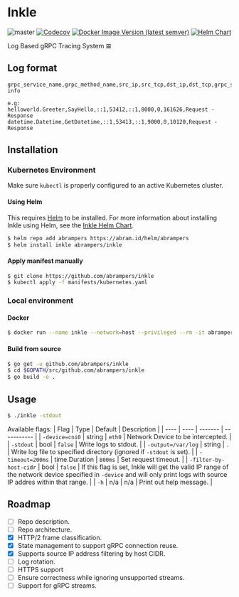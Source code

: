 # Inkle

![master](https://github.com/abrampers/inkle/workflows/master/badge.svg?event=push)
[![Codecov](https://img.shields.io/codecov/c/github/abrampers/inkle)](https://codecov.io/gh/abrampers/inkle)
[![Docker Image Version (latest semver)](https://img.shields.io/docker/v/abrampers/inkle?color=blue&label=docker&sort=semver)](https://hub.docker.com/repository/docker/abrampers/inkle/tags)
[![Helm Chart](https://img.shields.io/badge/helm-chart-%2306227f)](https://github.com/abrampers/inkle/tree/master/helm-chart)


Log Based gRPC Tracing System 𝌘

## Log format
```
grpc_service_name,grpc_method_name,src_ip,src_tcp,dst_ip,dst_tcp,grpc_status_code,duration, info

e.g:
helloworld.Greeter,SayHello,::1,53412,::1,8000,0,161626,Request - Response
datetime.Datetime,GetDatetime,::1,53413,::1,9000,0,10120,Request - Response
```

## Installation

### Kubernetes Environment

Make sure `kubectl` is properly configured to an active Kubernetes cluster.

#### Using Helm

This requires [Helm](https://helm.sh/docs/intro/install/) to be installed. For more information about installing Inkle using Helm, see the [Inkle Helm Chart](https://github.com/abrampers/inkle/tree/master/helm-chart).

```sh
$ helm repo add abrampers https://abram.id/helm/abrampers
$ helm install inkle abrampers/inkle
```

#### Apply manifest manually

```sh
$ git clone https://github.com/abrampers/inkle
$ kubectl apply -f manifests/kubernetes.yaml
```

### Local environment

#### Docker

```sh
$ docker run --name inkle --network=host --privileged --rm -it abrampers/inkle:v0.1.0 [PARAMS]
```

#### Build from source

```sh
$ go get -u github.com/abrampers/inkle
$ cd $GOPATH/src/github.com/abrampers/inkle
$ go build -o .
```

## Usage
```sh
$ ./inkle -stdout
```
Available flags:
| Flag | Type | Default | Description |
| ---- | ---- | ------- | ----------- |
| `-device=cni0` | string | `eth0` | Network Device to be intercepted. |
| `-stdout` | bool | `false` | Write logs to stdout. |
| `-output=/var/log` | string | `.` | Write log file to specified directory (ignored if `-stdout` is set). |
| `-timeout=200ms` | time.Duration | `800ms` | Set request timeout. |
| `-filter-by-host-cidr` | bool | `false` | If this flag is set, Inkle will get the valid IP range of the network device specified in `-device` and will only print logs with source IP addres within that range. |
| `-h` | n/a | n/a | Print out help message. |

## Roadmap
- [ ] Repo description.
- [ ] Repo architecture.
- [x] HTTP/2 frame classification.
- [x] State management to support gRPC connection reuse.
- [x] Supports source IP address filtering by host CIDR.
- [ ] Log rotation.
- [ ] HTTPS support
- [ ] Ensure correctness while ignoring unsupported streams.
- [ ] Support for gRPC streams.
